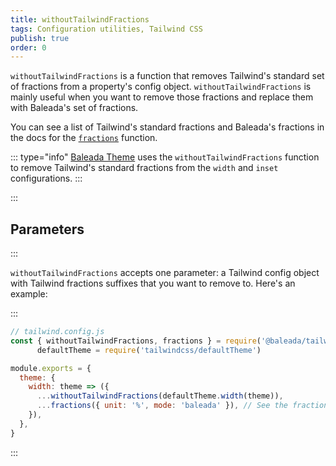 ```yaml
---
title: withoutTailwindFractions
tags: Configuration utilities, Tailwind CSS
publish: true
order: 0
---
```


`withoutTailwindFractions` is a function that removes Tailwind's standard set of fractions from a property's config object. `withoutTailwindFractions` is mainly useful when you want to remove those fractions and replace them with Baleada's set of fractions.

You can see a list of Tailwind's standard fractions and Baleada's fractions in the docs for the [`fractions`](/docs/theme-utils/functions/fractions) function.

::: type="info"
[Baleada Theme](/docs/theme) uses the `withoutTailwindFractions` function to remove Tailwind's standard fractions from the `width` and `inset` configurations.
:::


:::
## Parameters
:::

`withoutTailwindFractions` accepts one parameter: a Tailwind config object with Tailwind fractions suffixes that you want to remove to. Here's an example:

:::
```js
// tailwind.config.js
const { withoutTailwindFractions, fractions } = require('@baleada/tailwind-theme-utils'),
      defaultTheme = require('tailwindcss/defaultTheme')

module.exports = {
  theme: {
    width: theme => ({
      ...withoutTailwindFractions(defaultTheme.width(theme)),
      ...fractions({ unit: '%', mode: 'baleada' }), // See the fractions docs for an explanation of this
    }),
  },
}
```
:::